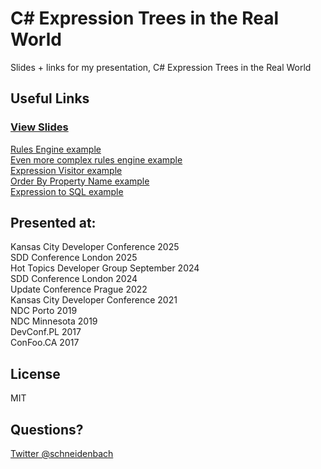 # C# Expression Trees in the Real World
Slides + links for my presentation, C# Expression Trees in the Real World

## Useful Links

### [View Slides](slides.pdf)

[Rules Engine example](https://dotnetfiddle.net/iobiuW)  
[Even more complex rules engine example](https://dotnetfiddle.net/XuF4ci)  
[Expression Visitor example](https://dotnetfiddle.net/wQMkyd)  
[Order By Property Name example](https://dotnetfiddle.net/5PlilF)  
[Expression to SQL example](https://dotnetfiddle.net/PUij3K)

## Presented at:

Kansas City Developer Conference 2025  
SDD Conference London 2025  
Hot Topics Developer Group September 2024  
SDD Conference London 2024  
Update Conference Prague 2022  
Kansas City Developer Conference 2021  
NDC Porto 2019  
NDC Minnesota 2019  
DevConf.PL 2017  
ConFoo.CA 2017

## License

MIT

## Questions?

[Twitter @schneidenbach](https://twitter.com/schneidenbach)
